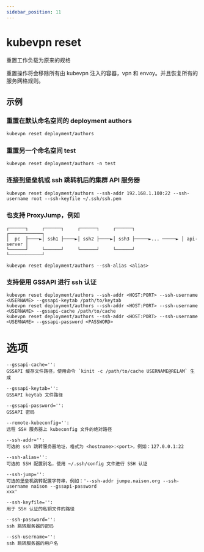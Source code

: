 ```yaml
---
sidebar_position: 11
---
```


# kubevpn reset

重置工作负载为原来的规格

重置操作将会移除所有由 kubevpn 注入的容器，vpn 和 envoy。并且恢复所有的服务网格规则。

## 示例

### 重置在默认命名空间的 deployment authors

```bash
kubevpn reset deployment/authors
```

### 重置另一个命名空间 test

```shell
kubevpn reset deployment/authors -n test
```

### 连接到堡垒机或 ssh 跳转机后的集群 API 服务器

```shell
kubevpn reset deployment/authors --ssh-addr 192.168.1.100:22 --ssh-username root --ssh-keyfile ~/.ssh/ssh.pem
```

### 也支持 ProxyJump，例如

```text
┌──────┐     ┌──────┐     ┌──────┐     ┌──────┐                 ┌────────────┐
│  pc  ├────►│ ssh1 ├────►│ ssh2 ├────►│ ssh3 ├─────►... ─────► │ api-server │
└──────┘     └──────┘     └──────┘     └──────┘                 └────────────┘
```

```shell
kubevpn reset deployment/authors --ssh-alias <alias>
```

### 支持使用 GSSAPI 进行 ssh 认证

```shell
kubevpn reset deployment/authors --ssh-addr <HOST:PORT> --ssh-username <USERNAME> --gssapi-keytab /path/to/keytab
kubevpn reset deployment/authors --ssh-addr <HOST:PORT> --ssh-username <USERNAME> --gssapi-cache /path/to/cache
kubevpn reset deployment/authors --ssh-addr <HOST:PORT> --ssh-username <USERNAME> --gssapi-password <PASSWORD>
```

# 选项

```text
--gssapi-cache='':
GSSAPI 缓存文件路径，使用命令 `kinit -c /path/to/cache USERNAME@RELAM` 生成

--gssapi-keytab='':
GSSAPI keytab 文件路径

--gssapi-password='':
GSSAPI 密码

--remote-kubeconfig='':
远程 SSH 服务器上 kubeconfig 文件的绝对路径

--ssh-addr='':
可选的 ssh 跳转服务器地址，格式为 <hostname>:<port>，例如：127.0.0.1:22

--ssh-alias='':
可选的 SSH 配置别名，使用 ~/.ssh/config 文件进行 SSH 认证

--ssh-jump='':
可选的堡垒机跳转配置字符串，例如：'--ssh-addr jumpe.naison.org --ssh-username naison --gssapi-password
xxx'

--ssh-keyfile='':
用于 SSH 认证的私钥文件的路径

--ssh-password='':
ssh 跳转服务器的密码

--ssh-username='':
ssh 跳转服务器的用户名
```